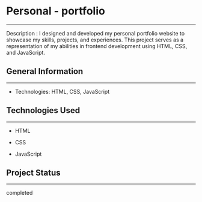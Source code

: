 <h1>Personal - portfolio</h1>
<hr><p>Description : I designed and developed my personal portfolio website to showcase my skills, projects, and experiences. This project serves as a representation of my abilities in frontend development using HTML, CSS, and JavaScript.</p><h2>General Information</h2>
<hr><ul>
<li>Technologies: HTML, CSS, JavaScript</li>
</ul><h2>Technologies Used</h2>
<hr><ul>
<li>HTML</li>
</ul><ul>
<li>CSS</li>
</ul><ul>
<li>JavaScript</li>
</ul><h2>Project Status</h2>
<hr><p>completed</p>
